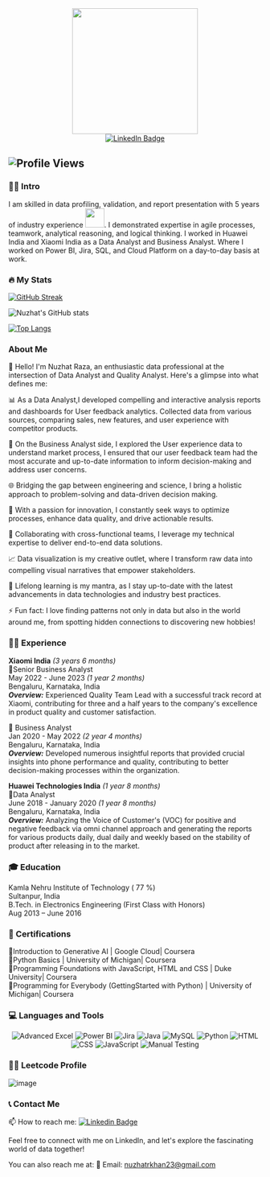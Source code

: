<div id="header" align="center">
  <img src="https://media0.giphy.com/media/l46Cy1rHbQ92uuLXa/200.webp?cid=ecf05e47rusmlgxmhafboutz3nq4kt24po9zfcjkbh3ji723&ep=v1_gifs_search&rid=200.webp&ct=g" width="250"/>
</div>

<div align="center">
  <a href="https://www.linkedin.com/in/nuzhat-raza-599190208/">
    <img src="https://img.shields.io/badge/LinkedIn-blue?style=for-the-badge&logo=linkedin&logoColor=white" alt="LinkedIn Badge"/>
  </a>
</div>

![Profile Views](https://komarev.com/ghpvc/?username=Nuzhat-Raza&label=Profile+Views&color=red)
---

### :woman_technologist: Intro

I am skilled in data profiling, validation, and report presentation with 5 years of industry experience <img src="https://media0.giphy.com/media/RbDKaczqWovIugyJmW/200.webp?cid=ecf05e47t4dteema5zl5p2h02weqvl0bvxe07covum427o3d&ep=v1_gifs_search&rid=200.webp&ct=g" width="38">. I demonstrated expertise in agile processes, teamwork, analytical reasoning, and logical thinking. I worked in Huawei India and Xiaomi India as a Data Analyst and Business Analyst. Where I worked on  Power BI, Jira, SQL, and Cloud Platform on a day-to-day basis at work.
### :fire: My Stats 
[![GitHub Streak](https://github-readme-streak-stats.herokuapp.com?user=Nuzhat-Raza&theme=highcontrast)](https://git.io/streak-stats)

![Nuzhat's GitHub stats](https://github-readme-stats.vercel.app/api?username=Nuzhat-Raza&show_icons=true&theme=radical)

[![Top Langs](https://github-readme-stats.vercel.app/api/top-langs/?username=Nuzhat-Raza&layout=compact&theme=dracula&langs_count=6&hide_border=true&custom_title=Top%20Languages&title_color=FF69B4)](https://github.com/anuraghazra/github-readme-stats)

### About Me

👩‍ Hello! I'm Nuzhat Raza, an enthusiastic data professional at the intersection of Data Analyst and Quality Analyst. Here's a glimpse into what defines me:

📊 As a Data Analyst,I developed compelling and interactive analysis reports and dashboards for User feedback analytics.  Collected data from various sources, comparing sales, new features, and user experience with competitor products.

🔧 On the Business Analyst side, I explored the User experience data to understand market process, I ensured that our user feedback team had the most accurate and up-to-date information to inform decision-making and address user concerns.

🌐 Bridging the gap between engineering and science, I bring a holistic approach to problem-solving and data-driven decision making.

🚀 With a passion for innovation, I constantly seek ways to optimize processes, enhance data quality, and drive actionable results.

🤝 Collaborating with cross-functional teams, I leverage my technical expertise to deliver end-to-end data solutions.

📈 Data visualization is my creative outlet, where I transform raw data into compelling visual narratives that empower stakeholders.

🌱 Lifelong learning is my mantra, as I stay up-to-date with the latest advancements in data technologies and industry best practices.

⚡ Fun fact: I love finding patterns not only in data but also in the world around me, from spotting hidden connections to discovering new hobbies!

### 🧗‍♀️ Experience  

**Xiaomi India** _(3 years 6 months)_  
:small_orange_diamond:Senior Business Analyst  
May 2022 - June 2023 _(1 year 2 months)_  
Bengaluru, Karnataka, India  
_**Overview:**_ Experienced Quality Team Lead with a successful track record at Xiaomi, contributing for three and a half years to the company's excellence in product quality and customer satisfaction.  

:small_orange_diamond: Business Analyst  
Jan 2020 - May 2022 _(2 year 4 months)_  
Bengaluru, Karnataka, India  
_**Overview:**_ Developed numerous insightful reports that provided crucial insights into phone performance and quality, contributing to better decision-making processes within the organization.  

**Huawei Technologies India** _(1 year 8 months)_  
:small_orange_diamond:Data Analyst  
June 2018 - January 2020 _(1 year 8 months)_  
Bengaluru, Karnataka, India  
_**Overview:**_ Analyzing the Voice of Customer's (VOC) for positive and negative feedback via omni channel approach and generating the reports for various products daily, dual daily and weekly based on the stability of product after releasing in
to the market.


### 🎓 Education

Kamla Nehru Institute of Technology ( 77 %)  
Sultanpur, India  
B.Tech. in Electronics Engineering (First Class with Honors)  
Aug 2013 – June 2016  

### :scroll: Certifications

:small_orange_diamond:Introduction to Generative AI | Google Cloud| Coursera  
:small_orange_diamond:Python Basics | University of Michigan| Coursera  
:small_orange_diamond:Programming Foundations with JavaScript, HTML and CSS  | Duke University| Coursera  
:small_orange_diamond:Programming for Everybody (GettingStarted with Python) | University of Michigan| Coursera  

### 💻 Languages and Tools

<p align="center">
  <img src="https://img.shields.io/badge/Advanced_Excel-217346?style=flat-square&logo=microsoft-excel&logoColor=white" alt="Advanced Excel"/>
  <img src="https://img.shields.io/badge/PowerBI-F2C811?style=flat-square&logo=power-bi&logoColor=white" alt="Power BI"/>
  <img src="https://img.shields.io/badge/Jira-0052CC?style=flat-square&logo=jira&logoColor=white" alt="Jira"/> 
  <img src="https://img.shields.io/badge/Java-007396?style=flat-square&logo=java&logoColor=white" alt="Java"/>
  <img src="https://img.shields.io/badge/MySQL-4479A1?style=flat-square&logo=mysql&logoColor=white" alt="MySQL"/>
  <img src="https://img.shields.io/badge/Python-3776AB?style=flat-square&logo=python&logoColor=white" alt="Python"/>
  <img src="https://img.shields.io/badge/HTML-E34F26?style=flat-square&logo=html5&logoColor=white" alt="HTML"/>
  <img src="https://img.shields.io/badge/CSS-1572B6?style=flat-square&logo=css3&logoColor=white" alt="CSS"/>
  <img src="https://img.shields.io/badge/JavaScript-F7DF1E?style=flat-square&logo=javascript&logoColor=white" alt="JavaScript"/>
  <img src="https://img.shields.io/badge/Manual_Testing-FFA500?style=flat-square" alt="Manual Testing"/>
  
</p>

### 🧑‍💻 Leetcode Profile  

![image](https://github.com/Nuzhat-Raza/NuzhatRaza.github.io/assets/140976114/623faea5-17c2-438c-b85e-ba9d72569de7)


### 📞 Contact Me

📫 How to reach me: [![Linkedin Badge](https://img.shields.io/badge/NuzhatRaza-blue?style=flat&logo=Linkedin&logoColor=white)](https://www.linkedin.com/in/nuzhat-raza-599190208/)


Feel free to connect with me on LinkedIn, and let's explore the fascinating world of data together!

You can also reach me at:
📧 Email: nuzhatrkhan23@gmail.com



